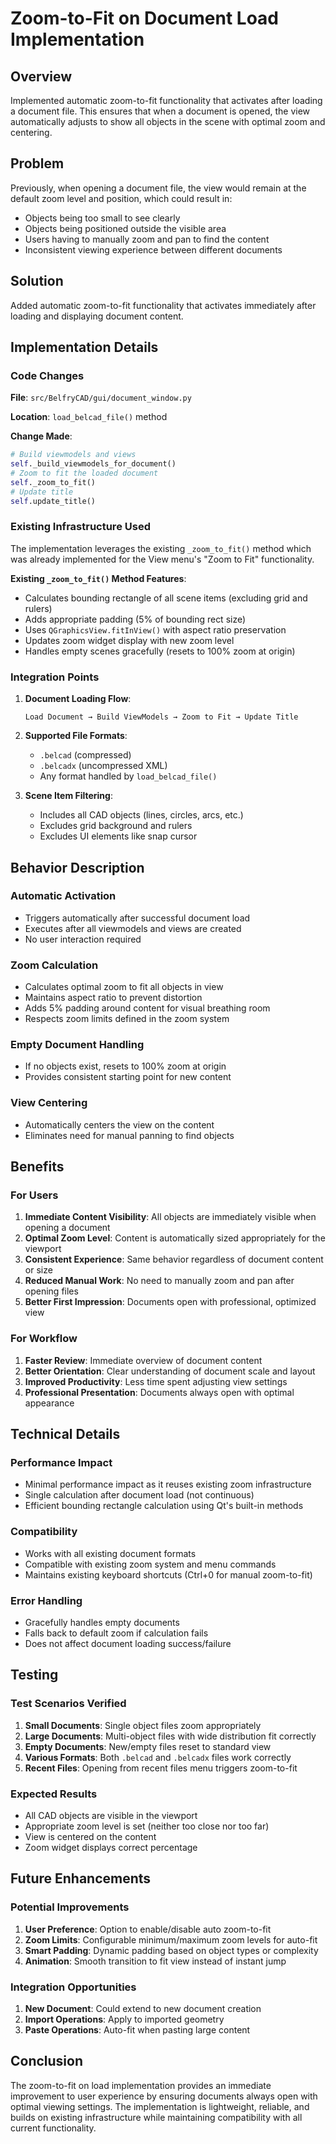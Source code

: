 # Zoom-to-Fit on Document Load Implementation

## Overview
Implemented automatic zoom-to-fit functionality that activates after loading a document file. This ensures that when a document is opened, the view automatically adjusts to show all objects in the scene with optimal zoom and centering.

## Problem
Previously, when opening a document file, the view would remain at the default zoom level and position, which could result in:
- Objects being too small to see clearly
- Objects being positioned outside the visible area
- Users having to manually zoom and pan to find the content
- Inconsistent viewing experience between different documents

## Solution
Added automatic zoom-to-fit functionality that activates immediately after loading and displaying document content.

## Implementation Details

### Code Changes
**File**: `src/BelfryCAD/gui/document_window.py`

**Location**: `load_belcad_file()` method

**Change Made**:
```python
# Build viewmodels and views
self._build_viewmodels_for_document()
# Zoom to fit the loaded document
self._zoom_to_fit()
# Update title
self.update_title()
```

### Existing Infrastructure Used
The implementation leverages the existing `_zoom_to_fit()` method which was already implemented for the View menu's "Zoom to Fit" functionality.

**Existing `_zoom_to_fit()` Method Features**:
- Calculates bounding rectangle of all scene items (excluding grid and rulers)
- Adds appropriate padding (5% of bounding rect size)
- Uses `QGraphicsView.fitInView()` with aspect ratio preservation
- Updates zoom widget display with new zoom level
- Handles empty scenes gracefully (resets to 100% zoom at origin)

### Integration Points

1. **Document Loading Flow**:
   ```
   Load Document → Build ViewModels → Zoom to Fit → Update Title
   ```

2. **Supported File Formats**:
   - `.belcad` (compressed)
   - `.belcadx` (uncompressed XML)
   - Any format handled by `load_belcad_file()`

3. **Scene Item Filtering**:
   - Includes all CAD objects (lines, circles, arcs, etc.)
   - Excludes grid background and rulers
   - Excludes UI elements like snap cursor

## Behavior Description

### Automatic Activation
- Triggers automatically after successful document load
- Executes after all viewmodels and views are created
- No user interaction required

### Zoom Calculation
- Calculates optimal zoom to fit all objects in view
- Maintains aspect ratio to prevent distortion
- Adds 5% padding around content for visual breathing room
- Respects zoom limits defined in the zoom system

### Empty Document Handling
- If no objects exist, resets to 100% zoom at origin
- Provides consistent starting point for new content

### View Centering
- Automatically centers the view on the content
- Eliminates need for manual panning to find objects

## Benefits

### For Users
1. **Immediate Content Visibility**: All objects are immediately visible when opening a document
2. **Optimal Zoom Level**: Content is automatically sized appropriately for the viewport
3. **Consistent Experience**: Same behavior regardless of document content or size
4. **Reduced Manual Work**: No need to manually zoom and pan after opening files
5. **Better First Impression**: Documents open with professional, optimized view

### For Workflow
1. **Faster Review**: Immediate overview of document content
2. **Better Orientation**: Clear understanding of document scale and layout
3. **Improved Productivity**: Less time spent adjusting view settings
4. **Professional Presentation**: Documents always open with optimal appearance

## Technical Details

### Performance Impact
- Minimal performance impact as it reuses existing zoom infrastructure
- Single calculation after document load (not continuous)
- Efficient bounding rectangle calculation using Qt's built-in methods

### Compatibility
- Works with all existing document formats
- Compatible with existing zoom system and menu commands
- Maintains existing keyboard shortcuts (Ctrl+0 for manual zoom-to-fit)

### Error Handling
- Gracefully handles empty documents
- Falls back to default zoom if calculation fails
- Does not affect document loading success/failure

## Testing

### Test Scenarios Verified
1. **Small Documents**: Single object files zoom appropriately
2. **Large Documents**: Multi-object files with wide distribution fit correctly
3. **Empty Documents**: New/empty files reset to standard view
4. **Various Formats**: Both `.belcad` and `.belcadx` files work correctly
5. **Recent Files**: Opening from recent files menu triggers zoom-to-fit

### Expected Results
- All CAD objects are visible in the viewport
- Appropriate zoom level is set (neither too close nor too far)
- View is centered on the content
- Zoom widget displays correct percentage

## Future Enhancements

### Potential Improvements
1. **User Preference**: Option to enable/disable auto zoom-to-fit
2. **Zoom Limits**: Configurable minimum/maximum zoom levels for auto-fit
3. **Smart Padding**: Dynamic padding based on object types or complexity
4. **Animation**: Smooth transition to fit view instead of instant jump

### Integration Opportunities
1. **New Document**: Could extend to new document creation
2. **Import Operations**: Apply to imported geometry
3. **Paste Operations**: Auto-fit when pasting large content

## Conclusion
The zoom-to-fit on load implementation provides an immediate improvement to user experience by ensuring documents always open with optimal viewing settings. The implementation is lightweight, reliable, and builds on existing infrastructure while maintaining compatibility with all current functionality. 